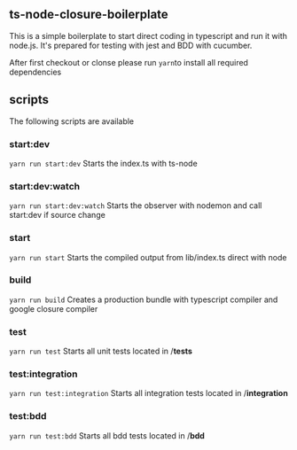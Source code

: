 ## ts-node-closure-boilerplate

This is a simple boilerplate to start direct coding in typescript and run it with node.js. It's prepared for testing with jest and BDD with cucumber.

After first checkout or clonse please run `yarn`to install all required dependencies

## scripts

The following scripts are available

### start:dev

`yarn run start:dev`
Starts the index.ts with ts-node

### start:dev:watch

`yarn run start:dev:watch`
Starts the observer with nodemon and call start:dev if source change

### start

`yarn run start`
Starts the compiled output from lib/index.ts direct with node

### build

`yarn run build`
Creates a production bundle with typescript compiler and google closure compiler

### test

`yarn run test`
Starts all unit tests located in /**tests**

### test:integration

`yarn run test:integration`
Starts all integration tests located in /**integration**

### test:bdd

`yarn run test:bdd`
Starts all bdd tests located in /**bdd**

